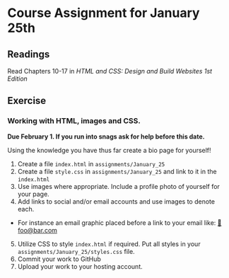 # Course Assignment for January 25th

## Readings

Read Chapters 10-17 in *HTML and CSS: Design and Build Websites 1st Edition*

## Exercise

### Working with HTML, images and CSS.
**Due February 1. If you run into snags ask for help before this date.**

Using the knowledge you have thus far create a bio page for yourself!

1. Create a file `index.html` in `assignments/January_25`
2. Create a file `style.css` in `assignments/January_25` and link to it in the `index.html`
3. Use images where appropriate. Include a profile photo of yourself for your page.
4. Add links to social and/or email accounts and use images to denote each.
  * For instance an email graphic placed before a link to your email like: <a href="mailto:foo@bar.com">&#128231; foo@bar.com</a>
5. Utilize CSS to style `index.html` if required. Put all styles in your `assignments/January_25/styles.css` file.
6. Commit your work to GitHub
7. Upload your work to your hosting account.
